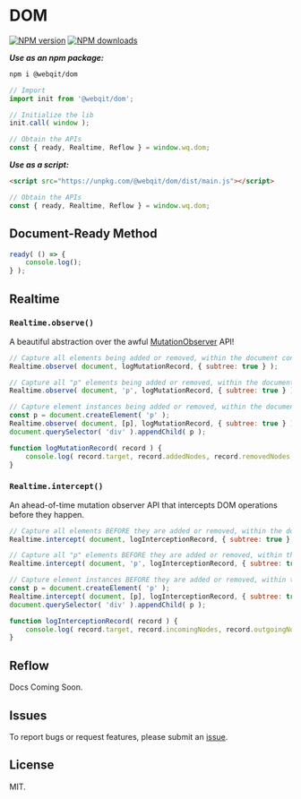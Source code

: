 # DOM

<!-- BADGES/ -->

<span class="badge-npmversion"><a href="https://npmjs.org/package/@webqit/dom" title="View this project on NPM"><img src="https://img.shields.io/npm/v/@webqit/dom.svg" alt="NPM version" /></a></span> <span class="badge-npmdownloads"><a href="https://npmjs.org/package/@webqit/dom" title="View this project on NPM"><img src="https://img.shields.io/npm/dm/@webqit/dom.svg" alt="NPM downloads" /></a></span>

<!-- /BADGES -->

**_Use as an npm package:_**

```bash
npm i @webqit/dom
```

```js
// Import
import init from '@webqit/dom';

// Initialize the lib
init.call( window );

// Obtain the APIs
const { ready, Realtime, Reflow } = window.wq.dom;
```

**_Use as a script:_**

```html
<script src="https://unpkg.com/@webqit/dom/dist/main.js"></script>
```

```js
// Obtain the APIs
const { ready, Realtime, Reflow } = window.wq.dom;
```

## Document-Ready Method

```js
ready( () => {
    console.log();
} );
```

## Realtime

### `Realtime.observe()`

A beautiful abstraction over the awful [MutationObserver](https://developer.mozilla.org/en-US/docs/Web/API/MutationObserver) API!

```js
// Capture all elements being added or removed, within the document context
Realtime.observe( document, logMutationRecord, { subtree: true } );
```

```js
// Capture all "p" elements being added or removed, within the document context
Realtime.observe( document, 'p', logMutationRecord, { subtree: true } );
```

```js
// Capture element instances being added or removed, within the document context
const p = document.createElement( 'p' );
Realtime.observe( document, [p], logMutationRecord, { subtree: true } );
document.querySelector( 'div' ).appendChild( p );
```

```js
function logMutationRecord( record ) {
    console.log( record.target, record.addedNodes, record.removedNodes, record.type );
}
```

### `Realtime.intercept()`

An ahead-of-time mutation observer API that intercepts DOM operations before they happen.

```js
// Capture all elements BEFORE they are added or removed, within the document context
Realtime.intercept( document, logInterceptionRecord, { subtree: true } );
```

```js
// Capture all "p" elements BEFORE they are added or removed, within the document context
Realtime.intercept( document, 'p', logInterceptionRecord, { subtree: true } );
```

```js
// Capture element instances BEFORE they are added or removed, within the document context
const p = document.createElement( 'p' );
Realtime.intercept( document, [p], logInterceptionRecord, { subtree: true } );
document.querySelector( 'div' ).appendChild( p );
```

```js
function logInterceptionRecord( record ) {
    console.log( record.target, record.incomingNodes, record.outgoingNodes, record.type );
}
```

## Reflow

Docs Coming Soon.

## Issues

To report bugs or request features, please submit an [issue](https://github.com/webqit/dom/issues).

## License

MIT.
